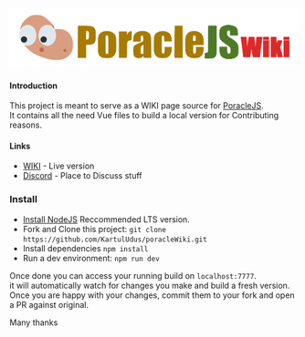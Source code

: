 ![logo](https://raw.githubusercontent.com/KartulUdus/poracleWiki/master/assets/PoracleJSWiki.png)

#### Introduction

This project is meant to serve as a WIKI page source for [PoracleJS](https://github.com/KartulUdus/PoracleJS/).  
It contains all the need Vue files to build a local version for Contributing reasons.  

#### Links

- [WIKI](https://wiki.poracle.world/) - Live version  
- [Discord](https://discord.gg/AathPCp) - Place to Discuss stuff   

### Install
- [Install NodeJS](https://nodejs.org/en/) Reccommended LTS version.  
- Fork and Clone this project: `git clone https://github.com/KartulUdus/poracleWiki.git`  
- Install dependencies `npm install`
- Run a dev environment: `npm run dev`  

Once done you can access your running build on `localhost:7777`.  
it will automatically watch for changes you make and build a fresh version.  
Once you are happy with your changes, commit them to your fork and open a PR against original.  


Many thanks
